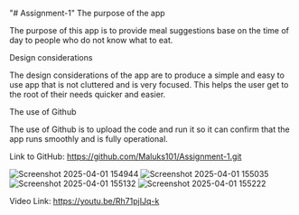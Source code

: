 "# Assignment-1" 
The purpose of the app 

The purpose of this app is to provide meal suggestions base on the time of day to people who do not know what to eat. 

Design considerations 

The design considerations of the app are to produce a simple and easy to use app that is not cluttered and is very focused. This helps the user get to the root of their needs quicker and easier. 

The use of Github 

The use of Github is to upload the code and run it so it can confirm that the app runs smoothly and is fully operational. 

Link to GitHub:  https://github.com/Maluks101/Assignment-1.git

![Screenshot 2025-04-01 154944](https://github.com/user-attachments/assets/300c0814-be76-432e-8029-19c04b9f7714)
![Screenshot 2025-04-01 155035](https://github.com/user-attachments/assets/4bcd7304-e045-4c67-bee9-ac444bb9f4a4)
![Screenshot 2025-04-01 155132](https://github.com/user-attachments/assets/1eebe8a6-4095-41cd-b294-ac4d095c27cb)
![Screenshot 2025-04-01 155222](https://github.com/user-attachments/assets/77087a51-e526-445d-828a-d3449b795a4a)

Video Link: https://youtu.be/Rh71pjIJq-k





